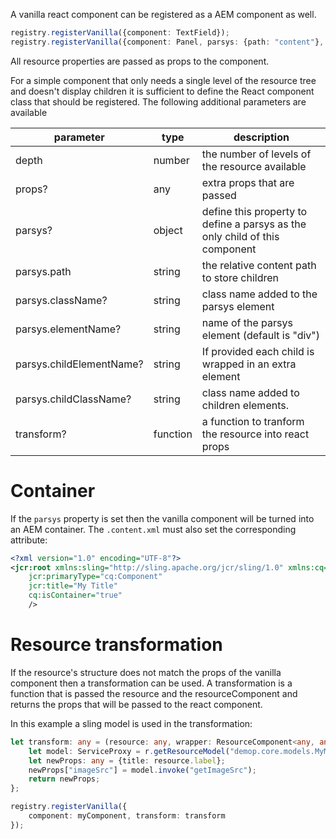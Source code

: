 A vanilla react component can be registered
as a AEM component as well.

````typescript
registry.registerVanilla({component: TextField});
registry.registerVanilla({component: Panel, parsys: {path: "content"}, depth: 2});
````

All resource properties are passed as props to the component.

For a simple component that only needs a single level of the resource tree
 and doesn't display children it is sufficient to define the React component class
 that should be registered. The following additional parameters are available

 parameter | type | description
 ---|---|---
 depth | number | the number of levels of the resource available
 props? | any | extra props that are passed
 parsys? | object | define this property to define a parsys as the only child of this component
 parsys.path | string | the relative content path to store children 
 parsys.className?| string | class name added to the parsys element
 parsys.elementName?| string | name of the parsys element (default is "div")
 parsys.childElementName?| string| If provided each child is wrapped in an extra element
 parsys.childClassName?| string| class name added to children elements.
 transform? | function | a function to tranform the resource into react props
 
 # Container
 
 If the `parsys` property is set then the vanilla component will be turned into
 an AEM container. The `.content.xml` must also set the corresponding attribute:
 
 ````xml
 <?xml version="1.0" encoding="UTF-8"?>
 <jcr:root xmlns:sling="http://sling.apache.org/jcr/sling/1.0" xmlns:cq="http://www.day.com/jcr/cq/1.0" xmlns:jcr="http://www.jcp.org/jcr/1.0"
     jcr:primaryType="cq:Component"
     jcr:title="My Title"
     cq:isContainer="true"
     />
 ````
 
# Resource transformation

If the resource's structure does not match the props of the vanilla component then a transformation can be used.
A transformation is a function that is passed the resource and the resourceComponent and returns the props that will be passed to
the react component.

In this example a sling model is used in the transformation:
````typescript
let transform: any = (resource: any, wrapper: ResourceComponent<any, any, any>) => {
    let model: ServiceProxy = r.getResourceModel("demop.core.models.MyModel");
    let newProps: any = {title: resource.label};
    newProps["imageSrc"] = model.invoke("getImageSrc");
    return newProps;
};

registry.registerVanilla({
    component: myComponent, transform: transform
});
````